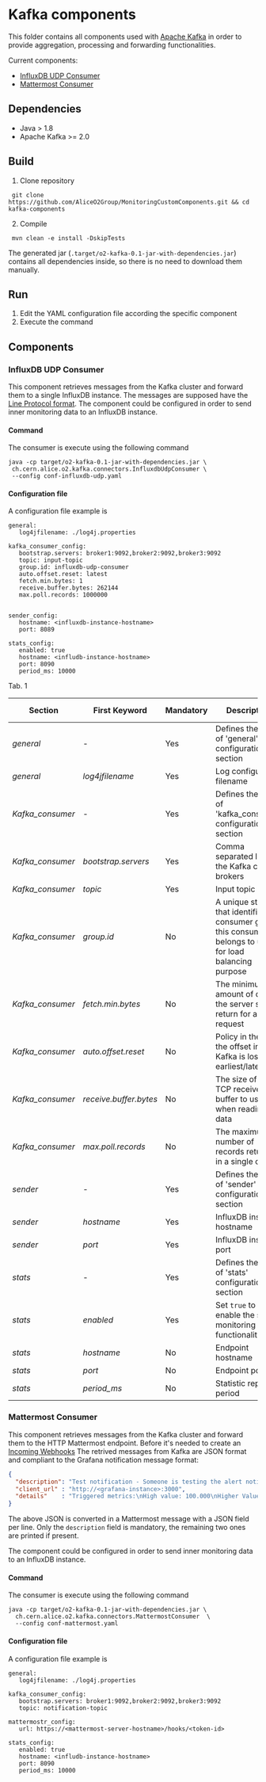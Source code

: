 
# Kafka components
This folder contains all components used with [Apache Kafka](https://kafka.apache.org) in order to provide aggregation, processing and forwarding functionalities. 

Current components:
- [InfluxDB UDP Consumer]()
- [Mattermost Consumer]()

## Dependencies
- Java > 1.8
- Apache Kafka >= 2.0
	
## Build
1. Clone repository
```
 git clone https://github.com/AliceO2Group/MonitoringCustomComponents.git && cd kafka-components 
```
2. Compile
```
 mvn clean -e install -DskipTests 
```

The generated jar (`.target/o2-kafka-0.1-jar-with-dependencies.jar`) contains all dependencies inside, so there is no need to download them manually.

## Run

1. Edit the YAML configuration file according the specific component
2. Execute the command

## Components

### InfluxDB UDP Consumer
This component retrieves messages from the Kafka cluster and forward them to a single InfluxDB instance. 
The messages are supposed have the [Line Protocol format](https://docs.influxdata.com/influxdb/v1.7/write_protocols/line_protocol_reference/).
The component could be configured in order to send inner monitoring data to an InfluxDB instance.

#### Command
The consumer is execute using the following command

```
java -cp target/o2-kafka-0.1-jar-with-dependencies.jar \
 ch.cern.alice.o2.kafka.connectors.InfluxdbUdpConsumer \
 --config conf-influxdb-udp.yaml
```

#### Configuration file 
A configuration file example is

```
general:
   log4jfilename: ./log4j.properties

kafka_consumer_config:
   bootstrap.servers: broker1:9092,broker2:9092,broker3:9092
   topic: input-topic
   group.id: influxdb-udp-consumer
   auto.offset.reset: latest
   fetch.min.bytes: 1
   receive.buffer.bytes: 262144
   max.poll.records: 1000000


sender_config:
   hostname: <influxdb-instance-hostname>
   port: 8089

stats_config:
   enabled: true
   hostname: <infludb-instance-hostname>
   port: 8090
   period_ms: 10000
```

Tab. 1

| Section | First Keyword | Mandatory | Description | Default value |
| --------| --------------| ----------| ----------- | ------------- |
| *general* | -          | Yes    | Defines the start of 'general' configuration section | - |
| *general* | *log4jfilename* | Yes | Log configuration filename | - |
| *Kafka_consumer* | - | Yes | Defines the start of 'kafka_consumer' configuration section | - |
| *Kafka_consumer* | *bootstrap.servers* | Yes | Comma separated list of the Kafka cluster brokers | - |
| *Kafka_consumer* | *topic* | Yes | Input topic | - |
| *Kafka_consumer* | *group.id* | No | A unique string that identifies the consumer group this consumer belongs to used for load balancing purpose | infludb-udp-consumer |
| *Kafka_consumer* | *fetch.min.bytes* | No | The minimum amount of data the server should return for a fetch request | 1 |
| *Kafka_consumer* | *auto.offset.reset* | No | Policy in the case the offset in Kafka is lost: earliest/latest | latest |
| *Kafka_consumer* | *receive.buffer.bytes* | No | The size of the TCP receive buffer to use when reading data | 262144 |
| *Kafka_consumer* | *max.poll.records* | No | The maximum number of records returned in a single call | 1000000 |
| *sender* | - | Yes | Defines the start of 'sender' configuration section | 
| *sender* | *hostname* | Yes | InfluxDB instance hostname | 
| *sender* | *port* | Yes | InfluxDB instance port | 
| *stats* | - | Yes | Defines the start of 'stats' configuration section | 
| *stats* | *enabled* | Yes | Set `true` to enable the self-monitoring functionality | 
| *stats*  | *hostname* | No | Endpoint hostname | 
| *stats*  | *port*   | No | Endpoint port |
| *stats*  | *period_ms* | No | Statistic report period |



### Mattermost Consumer
This component retrieves messages from the Kafka cluster and forward them to the HTTP Mattermost endpoint. 
Before it's needed to create an [Incoming Webhooks](https://docs.mattermost.com/developer/webhooks-incoming.html) 
The retrived messages from Kafka are JSON format and compliant to the Grafana notification message format:

```JSON
{
  "description": "Test notification - Someone is testing the alert notification within grafana",
  "client_url" : "http://<grafana-instance>:3000",
  "details"    : "Triggered metrics:\nHigh value: 100.000\nHigher Value: 200.000"
}
```

The above JSON is converted in a Mattermost message with a JSON field per line. 
Only the `description` field is mandatory, the remaining two ones are printed if present.

 
The component could be configured in order to send inner monitoring data to an InfluxDB instance.

#### Command
The consumer is execute using the following command

```
java -cp target/o2-kafka-0.1-jar-with-dependencies.jar \
  ch.cern.alice.o2.kafka.connectors.MattermostConsumer  \
  --config conf-mattermost.yaml
```

#### Configuration file 
A configuration file example is

```
general:
   log4jfilename: ./log4j.properties

kafka_consumer_config:
   bootstrap.servers: broker1:9092,broker2:9092,broker3:9092
   topic: notification-topic

mattermostr_config:
   url: https://<mattermost-server-hostname>/hooks/<token-id>

stats_config:
   enabled: true
   hostname: <infludb-instance-hostname>
   port: 8090
   period_ms: 10000
```

